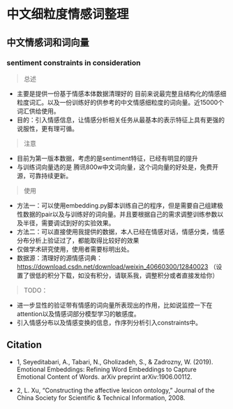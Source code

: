 # 中文细粒度情感词整理
## 中文情感词和词向量
### sentiment constraints in consideration

> 总述

* 主要是提供一份基于情感本体数据清理好的 目前来说最完整且结构化的情感细粒度词汇。以及一份训练好的供参考的中文情感细粒度的词向量。近15000个词汇供给使用。
* 目的：引入情感信息，让情感分析相关任务从最基本的表示特征上具有更强的说服性，更有理可循。

> 注意

* 目前为第一版本数据，考虑的是sentiment特征，已经有明显的提升
* 与训练词向量选的是 腾讯800w中文词向量，这个词向量的好处是，免费开源，可靠持续更新。

> 使用

* 方法一：可以使用embedding.py脚本训练自己的程序，但是需要自己组建极性数据的pair以及与训练好的词向量。并且要根据自己的需求调整训练参数以及半径，需要调试到好的实验效果。
* 方法二：可以直接使用我提供的数据，本人已经在情感对话，情感分类，情感分布分析上验证过了，都能取得比较好的效果
* 仅做学术研究使用，使用者需要标明出处。
* 数据源：清理好的源情感词典：https://download.csdn.net/download/weixin_40660300/12840023 （设置了很低的积分下载，如没有积分，请联系我，调整积分或者直接发给你）


> TODO：

* 进一步显性的验证带有情感的词向量所表现出的作用，比如说监控一下在attention以及情感词部分模型学习的敏感度。
* 引入情感分布以及情感变换的信息，作序列分析引入constraints中。






## Citation

* 1, Seyeditabari, A., Tabari, N., Gholizadeh, S., & Zadrozny, W. (2019). Emotional Embeddings: Refining Word Embeddings to Capture Emotional Content of Words. arXiv preprint arXiv:1906.00112.

* 2, L. Xu, “Constructing the affective lexicon ontology,” Journal of the China
Society for Scientific & Technical Information, 2008.
